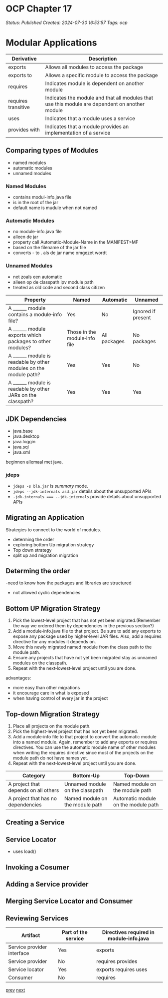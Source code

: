 # OCP Chapter 17

_Status: Published_
_Created: 2024-07-30 16:53:57_
_Tags: ocp_

# Modular Applications

|Derivative |Description|
|-|-|
|exports <package>|Allows all modules to access the package|
|exports <package> to <module>|Allows a specific module to access the package|
|requires <module>|Indicates module is dependent on another module|
|requires transitive <module> |Indicates the module and that all modules that use this module are dependent on another module
|uses <interface >|Indicates that a module uses a service |
|provides <interface> with <class> |Indicates that a module provides an implementation of a service|

## Comparing types of Modules
- named modules
- automatic modules
- unnamed modules

### Named Modules
- contains modul-info.java file
- is in the root of the jar
- default name is mudule when not named

### Automatic Modules
- no module-info.java file
- alleen de jar
- property call Automatic-Module-Name in the MANIFEST>MF
- based on the filename of the jar file
- converts - to . als de jar name omgezet wordt


### Unnamed Modules
- net zoals een automatic
- alleen op de classpath ipv module path
- treated as old code and second class citizen



|Property| Named| Automatic| Unnamed|
|-|-|-|-|
|A ______ module contains a module‐info file?|Yes|No|Ignored if present|
|A ______ module exports which packages to other modules?|Those in the module‐info file |All packages|No packages|
|A ______ module is readable by other modules on the module path?|Yes|Yes|No|
|A ______ module is readable by other JARs on the classpath?|Yes|Yes|Yes|


## JDK Dependencies

- java.base
- java.desktop
- java.loggin
- java.sql
- java.xml

beginnen allemaal met java.


### jdeps
- `jdeps -s bla.jar` is *summary* mode.  
- `jdeps --jdk-internals asd.jar` details about the unsupported APIs
- `-jdk-internals === --jdk-internals` provide details about unsupported APIs



## Migrating an Application
Strategies to connect to the world of modules.
- determing the order
- exploring bottom Up migration strategy
- Top down strategy
- split up and migration migration

## Determing the order
-need to know how the packages and libraries are structured
- not allowed cyclic dependencies

## Bottom UP Migration Strategy
1. Pick the lowest‐level project that has not yet been migrated.(Remember the way we ordered them by dependencies in the previous section?)
2. Add a module‐info.java file to that project. Be sure to add any exports to expose any package used by higher‐level JAR files. Also, add a requires directive for any modules it depends on.
3. Move this newly migrated named module from the class path to the module path.
4. Ensure any projects that have not yet been migrated stay as unnamed modules on the classpath.
5. Repeat with the next‐lowest‐level project until you are done.

advantages:
- more easy than other migrations
- it encourage care in what is exposed
- when having control of every jar in the project

## Top-down Migration Strategy
1. Place all projects on the module path.
2. Pick the highest‐level project that has not yet been migrated.
3. Add a module‐info file to that project to convert the automatic module into a named module. Again, remember to add any exports or requires directives. You can use the automatic module name of other modules when writing the requires directive since most of the projects on the module path do not have names yet.
4. Repeat with the next‐lowest‐level project until you are done.


|Category |Bottom‐Up |Top‐Down|
|-|-|-|
|A project that depends on all others|Unnamed module on the classpath|Named module on the module path|
|A project that has no dependencies|Named module on the module path|Automatic module on the module path|



## Creating a Service

## Service Locator
- uses load()

## Invoking a Cosumer

## Adding a Service provider

## Merging Service Locator and Consumer

## Reviewing Services

|Artifact |Part of the service|Directives required in module‐info.java|
|-|-|-|
|Service provider interface|Yes|exports|
|Service provider|No|requires provides|
|Service locator|Yes|exports requires uses|
|Consumer|No|requires|


[prev](http://hjh.devsnips.nl/ocp16)
[next](http://hjh.devsnips.nl/ocp18)